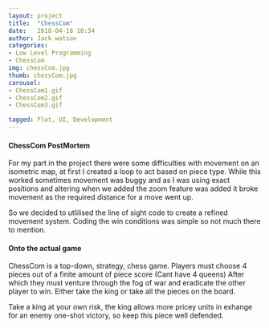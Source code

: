 ```yaml
---
layout: project
title:  "ChessCom"
date:   2018-04-18 10:34
author: Jack watson
categories:
- Low Level Programming
- ChessCom
img: chessCom.jpg
thumb: chessCom.jpg
carousel:
- ChessCom1.gif
- ChessCom2.gif
- ChessCom3.gif

tagged: Flat, UI, Development
---
```

#### ChessCom PostMortem
For my part in the project there were some difficulties with movement on an isometric map, at first I created a loop to act based
on piece type. While this worked sometimes movement was buggy and as I was using exact positions and altering when we added the
zoom feature was added it broke movement as the required distance for a move went up.

So we decided to utlilised the line of sight code to create a refined movement system. Coding the win conditions was simple so not
much there to mention.

#### Onto the actual game
ChessCom is a top-down, strategy, chess game. Players must choose 4 pieces out of a finite amount of piece score (Cant have 4 queens)
After which they must venture through the fog of war and eradicate the other player to win. Either take the king or take all the
pieces on the board.

Take a king at your own risk, the king allows more pricey units in exhange for an enemy one-shot victory, so keep this piece
well defended.




